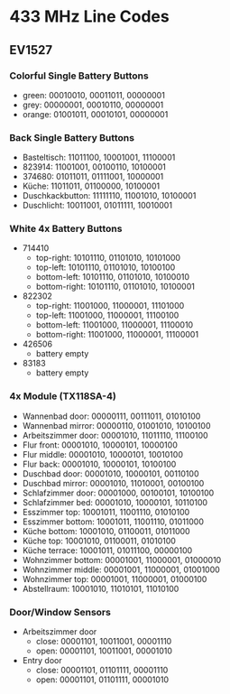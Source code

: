 # 433 MHz Line Codes

## EV1527

### Colorful Single Battery Buttons

- green: 00010010, 00011011, 00000001
- grey: 00000001, 00010110, 00000001
- orange: 01001011, 00010101, 00000001

### Back Single Battery Buttons

- Basteltisch: 11011100, 10001001, 11100001
- 823914: 11001001, 00100110, 10100001
- 374680: 01011011, 01111001, 10000001
- Küche: 11011011, 01100000, 10100001
- Duschkackbutton: 11111110, 11001010, 10100001
- Duschlicht: 10011001, 01011111, 10010001

### White 4x Battery Buttons

- 714410
  - top-right: 10101110, 01101010, 10101000
  - top-left: 10101110, 01101010, 10100100
  - bottom-left: 10101110, 01101010, 10100010
  - bottom-right: 10101110, 01101010, 10100001
- 822302
  - top-right: 11001000, 11000001, 11101000
  - top-left: 11001000, 11000001, 11100100
  - bottom-left: 11001000, 11000001, 11100010
  - bottom-right: 11001000, 11000001, 11100001
- 426506
  - battery empty
- 83183
  - battery empty

### 4x Module (TX118SA-4)

- Wannenbad door: 00000111, 00111011, 01010100
- Wannenbad mirror: 00000110, 01001010, 10100100
- Arbeitszimmer door: 00001010, 11011110, 11100100
- Flur front: 00001010, 10000101, 10000100
- Flur middle: 00001010, 10000101, 10010100
- Flur back: 00001010, 10000101, 10100100
- Duschbad door: 00001010, 10000101, 00110100
- Duschbad mirror: 00001010, 11010001, 00100100
- Schlafzimmer door: 00001000, 00100101, 10100100
- Schlafzimmer bed: 00001010, 10000101, 10110100
- Esszimmer top: 10001011, 11001110, 01010100
- Esszimmer bottom: 10001011, 11001110, 01011000
- Küche bottom: 10001010, 01100011, 01011000
- Küche top: 10001010, 01100011, 01010100
- Küche terrace: 10001011, 01011100, 00000100
- Wohnzimmer bottom: 00001001, 11000001, 01000010
- Wohnzimmer middle: 00001001, 11000001, 01001000
- Wohnzimmer top: 00001001, 11000001, 01000100
- Abstellraum: 10001010, 11010101, 11010100

### Door/Window Sensors

- Arbeitszimmer door
  - close: 00001101, 10011001, 00001110
  - open: 00001101, 10011001, 00001010
- Entry door
  - close: 00001101, 01101111, 00001110
  - open: 00001101, 01101111, 00001010
